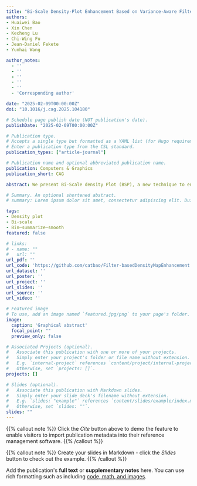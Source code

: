```yaml
---
title: "Bi-Scale Density-Plot Enhancement Based on Variance-Aware Filter"
authors:
- Huaiwei Bao
- Xin Chen
- Kecheng Lu
- Chi-Wing Fu
- Jean-Daniel Fekete
- Yunhai Wang

author_notes:
  - ''
  - ''
  - ''
  - ''
  - ''
  - 'Corresponding author'

date: "2025-02-09T00:00:00Z"
doi: "10.1016/j.cag.2025.104180"

# Schedule page publish date (NOT publication's date).
publishDate: "2025-02-09T00:00:00Z"

# Publication type.
# Accepts a single type but formatted as a YAML list (for Hugo requirements).
# Enter a publication type from the CSL standard.
publication_types: ["article-journal"]

# Publication name and optional abbreviated publication name.
publication: Computers & Graphics
publication_short: CAG

abstract: We present Bi-Scale density Plot (BSP), a new technique to enhance density plots by efficiently optimizing the local density variance in high- and mid-density regions while providing more details in low-density regions.  When visualizing large and dense discrete point samples, scatterplots and thematic maps are often employed and we need density plots to further provide aggregated views. However, in the density plots, local patterns such as outliers can be filtered out and meaningful structures such as local density variations can be broken down. The key innovations in BSP include (i) the unified bin–summarize–decompose–combine framework for interactively bi-scale enhancing density plots through combining large- and small-scale density variations; and (ii) the variance-aware filter, which is reformulated based on the edge-preserving image filter, for maintaining the relative data density while reducing the excessive variability in the density plot. Further, BSP can be adopted with a 2D colormap, allowing simultaneous exploration of the enhanced structures and recovering the absolute aggregated densities to improve comparison and lookup tasks. We empirically evaluate our techniques in a controlled study and present two case studies to demonstrate their effectiveness in exploring large data.

# Summary. An optional shortened abstract.
# summary: Lorem ipsum dolor sit amet, consectetur adipiscing elit. Duis posuere tellus ac convallis placerat. Proin tincidunt magna sed ex sollicitudin condimentum.

tags:
- Density plot
- Bi-scale
- Bin–summarize–smooth
featured: false

# links:
# - name: ""
#   url: ""
url_pdf: ''
url_code: 'https://github.com/catbao/Filter-basedDensityMapEnhancement'
url_dataset: ''
url_poster: ''
url_project: ''
url_slides: ''
url_source: ''
url_video: ''

# Featured image
# To use, add an image named `featured.jpg/png` to your page's folder. 
image:
  caption: 'Graphical abstract'
  focal_point: ""
  preview_only: false

# Associated Projects (optional).
#   Associate this publication with one or more of your projects.
#   Simply enter your project's folder or file name without extension.
#   E.g. `internal-project` references `content/project/internal-project/index.md`.
#   Otherwise, set `projects: []`.
projects: []

# Slides (optional).
#   Associate this publication with Markdown slides.
#   Simply enter your slide deck's filename without extension.
#   E.g. `slides: "example"` references `content/slides/example/index.md`.
#   Otherwise, set `slides: ""`.
slides: ""
---
```


{{% callout note %}}
Click the *Cite* button above to demo the feature to enable visitors to import publication metadata into their reference management software.
{{% /callout %}}

{{% callout note %}}
Create your slides in Markdown - click the *Slides* button to check out the example.
{{% /callout %}}

Add the publication's **full text** or **supplementary notes** here. You can use rich formatting such as including [code, math, and images](https://docs.hugoblox.com/content/writing-markdown-latex/).
